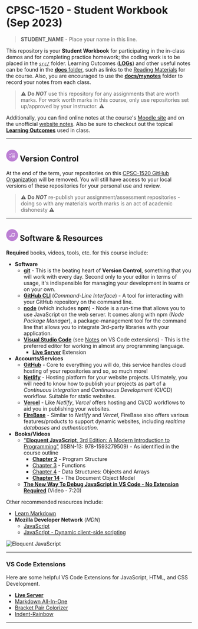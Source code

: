 # CPSC-1520 - **Student Workbook** (Sep 2023)

> **STUDENT_NAME** - Place your name in this line.

This repository is your **Student Workbook** for participating in the in-class demos and for completing practice homework; the coding work is to be placed in the [*`src/`*](./src/ReadMe.md) folder. Learning Outcomes ([**LOGs**](./docs/logs/ReadMe.md)) and other useful notes can be found in the [**docs** folder](./docs), such as links to the [Reading Materials](./docs/Readings.md) for the course. Also, you are encouraged to use the [**docs/mynotes**](./docs/mynotes/ReadMe.md) folder to record your notes from each class.

> :warning: **Do *NOT*** use this repository for any assignments that are worth marks. For work worth marks in this course, only use repositories set up/approved by your instructor. :warning:

Additionally, you can find online notes at the course's [Moodle site](https://moodle.nait.ca) and on the unofficial [website notes](https://cpsc-1520.github.io). Also be sure to checkout out the topical [**Learning Outcomes**](https://cpsc-1520.github.io/LOGs.html) used in class.

----

## ![Version Control](./docs/images/tasks.png) Version Control

At the end of the term, your repositories on this [CPSC-1520 GitHub Organization](https://github.com/CPSC-1520) will be removed. You will still have access to your local versions of these repositories for your personal use and review.

> :warning: **Do *NOT*** re-publish your assignment/assessment repositories - doing so with any materials worth marks is an act of academic dishonesty :warning:

----

## ![Software et.al.](./docs/images/code.png) Software & Resources

**Required** books, videos, tools, etc. for this course include:

- **Software**
  - [**git**](https://git-scm.com/downloads) - This is the beating heart of **Version Control**, something that you will work with every day. Second only to your editor in terms of usage, it's indispensible for managing your development in teams or on your own.
  - [**GitHub CLI**](https://cli.github.com/) (*Command-Line Interface*) - A tool for interacting with your GitHub repository on the command line.
  - [**node**](https://nodejs.org/en/download/) (which includes **npm**) - Node is a run-time that allows you to use JavaScript on the web server. It comes along with npm (*Node Package Manager*), a package-management tool for the command line that allows you to integrate 3rd-party libraries with your application.
  - [**Visual Studio Code**](https://code.visualstudio.com) (see [Notes](#vs-code-extensions) on VS Code extensions) - This is the preferred editor for working in almost any programming language.
    - [**Live Server**](https://marketplace.visualstudio.com/items?itemName=ritwickdey.LiveServer) Extension
- **Accounts/Services**
  - [**GitHub**](https://github.com) - Core to everything you will do, this service handles cloud hosting of your repositories and so, so much more!
  - [**Netlify**](https://www.netlify.com/) - Hosting platform for your website projects. Ultimately, you will need to know how to publish your projects as part of a *Continuous Integration* and *Continuous Development* (CI/CD) workflow. Suitable for static websites.
  - [**Vercel**](https://vercel.com/) - Like *Netlify*, *Vercel* offers hosting and CI/CD workflows to aid you in publishing your websites.
  - [**FireBase**](https://firebase.google.com/) - Similar to *Netlify* and *Vercel*, FireBase also offers various features/products to support dynamic websites, including *realtime databases* and *authentication*.
- **Books/Videos**
  - ["**Eloquent JavaScript**, 3rd Edition: A Modern Introduction to Programming"](https://eloquentjavascript.net/) (ISBN-13: 978-1593279509) - As identified in the course outline
    - [**Chapter 2**](https://eloquentjavascript.net/02_program_structure.html) - Program Structure
    - [Chapter 3](https://eloquentjavascript.net/03_functions.html) - Functions
    - [Chapter 4](https://eloquentjavascript.net/04_data.html) - Data Structures: Objects and Arrays
    - [**Chapter 14**](https://eloquentjavascript.net/14_dom.html) - The Document Object Model
  - [**The New Way To Debug JavaScript in VS Code - No Extension Required**](https://youtu.be/tC91t9OvVHA) (Video - 7:20)

Other recommended resources include:

- [Learn Markdown](https://commonmark.org/help/)
- **Mozilla Developer Network** (*MDN*)
  - [JavaScript](https://developer.mozilla.org/en-US/docs/Web/JavaScript)
  - [JavaScript - Dynamic client-side scripting](https://developer.mozilla.org/en-US/docs/Learn/JavaScript)

![Eloquent JavaScript](https://eloquentjavascript.net/img/cover.jpg)

----

### VS Code Extensions

Here are some helpful VS Code Extensions for JavaScript, HTML, and CSS Development.

- [**Live Server**](https://marketplace.visualstudio.com/items?itemName=ritwickdey.LiveServer)
- [Markdown All-In-One](https://marketplace.visualstudio.com/items?itemName=yzhang.markdown-all-in-one)
- [Bracket Pair Colorizer](https://marketplace.visualstudio.com/items?itemName=CoenraadS.bracket-pair-colorizer)
- [Indent-Rainbow](https://marketplace.visualstudio.com/items?itemName=oderwat.indent-rainbow)

----
